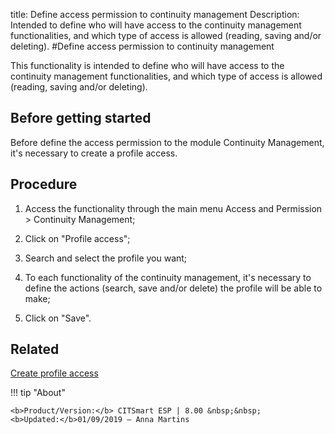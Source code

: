 title: Define access permission to continuity management
Description: Intended to define who will have access to the continuity management functionalities, and which type of access is allowed (reading, saving and/or deleting).
#Define access permission to continuity management

This functionality is intended to define who will have access to the continuity
management functionalities, and which type of access is allowed (reading, saving
and/or deleting).

Before getting started
--------------------------

Before define the access permission to the module Continuity Management, it's
necessary to create a profile access.

Procedure
-------------

1.  Access the functionality through the main menu Access and Permission \>
    Continuity Management;

2.  Click on "Profile access";

3.  Search and select the profile you want;

4.  To each functionality of the continuity management, it's necessary to define
    the actions (search, save and/or delete) the profile will be able to make;

5.  Click on "Save".

Related
-------

[Create profile access](https://docs-dev.citsmart.com/en/site/citsmart-esp-8/2-initial-settings/access-settings/profile/create-profile-access.html)

!!! tip "About"

    <b>Product/Version:</b> CITSmart ESP | 8.00 &nbsp;&nbsp;
    <b>Updated:</b>01/09/2019 – Anna Martins
